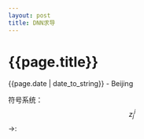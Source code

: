 ```yaml
---
layout: post
title: DNN求导
---
```


{{page.title}}
==============

<p class="meta">{{page.date | date_to_string}} - Beijing</p>

符号系统：$$z^i_j$$->:
